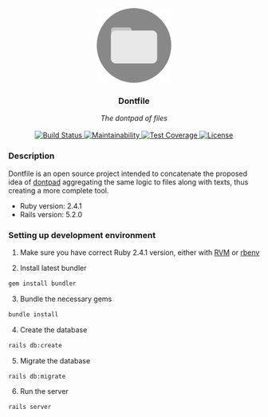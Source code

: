 <p align="center">
  <img style="text-align:center;" src="public/dontfile.png" width=150 height=150>
  <h3 align="center">Dontfile</h3>
</p>

<p align="center">
  <i>The dontpad of files</i>
  <br>
  <br>
  <a href="https://travis-ci.org/MatheusRich/dontfile">
    <img src="https://travis-ci.org/MatheusRich/dontfile.svg?branch=master" alt="Build Status">
  </a>
  <a href="https://codeclimate.com/github/MatheusRich/dontfile/maintainability">
    <img src="https://api.codeclimate.com/v1/badges/786863e9b71eab0a50e9/maintainability" alt="Maintainability">
  </a>
  <a href="https://codeclimate.com/github/MatheusRich/dontfile/test_coverage">
    <img src="https://api.codeclimate.com/v1/badges/786863e9b71eab0a50e9/test_coverage" alt="Test Coverage">
  </a>
  <a href="https://github.com/MatheusRich/dontfile/blob/master/LICENSE">
    <img src="https://img.shields.io/badge/license-MIT-blue.svg" alt="License">
  </a>
</p>

### Description

Dontfile is an open source project intended to concatenate the proposed idea of [dontpad](dontpad.com) aggregating the same logic to files along with texts, thus creating a more complete tool.

* Ruby version: 2.4.1
* Rails version: 5.2.0

### Setting up development environment

1. Make sure you have correct Ruby 2.4.1 version, either with [RVM](https://rvm.io/) or [rbenv](https://github.com/rbenv/rbenv)

2. Install latest bundler

```bash 
gem install bundler
```

3. Bundle the necessary gems

```bash 
bundle install
```

4. Create the database

```bash 
rails db:create
```

5. Migrate the database

```bash
rails db:migrate
```

6. Run the server

```bash
rails server
```
